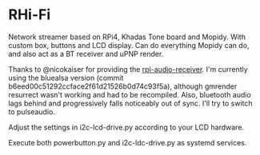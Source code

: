 # RHi-Fi
Network streamer based on RPi4, Khadas Tone board and Mopidy. With custom box, buttons and LCD display. Can do everything Mopidy can do, and also act as a BT receiver and uPNP render.


Thanks to @nicokaiser for providing the [rpi-audio-receiver](https://github.com/nicokaiser/rpi-audio-receiver). I'm currently using the bluealsa version (commit b6eed00c51292ccface2f61d21526b0d74c93f5a), although gmrender resurrect wasn't working and had to be recompiled. Also, bluetooth audio lags behind and progressively falls noticeably out of sync. I'll try to switch to pulseaudio. 


Adjust the settings in i2c-lcd-drive.py according to your LCD hardware.


Execute both powerbutton.py and i2c-ldc-drive.py as systemd services. 
